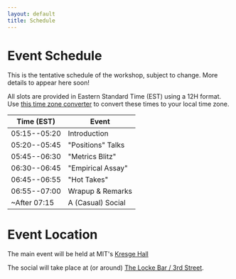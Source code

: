 ```yaml
---
layout: default
title: Schedule
---
```


# Event Schedule

This is the tentative schedule of the workshop, subject to change. More details to appear here soon!

All slots are provided in Eastern Standard Time (EST) using a 12H format. Use [this time zone converter](https://www.thetimezoneconverter.com) to convert these times to your local time zone.


| Time (EST)   | Event                  |
| ------------ | --------------         |
| 05:15--05:20 | Introduction           |
| 05:20--05:45 | "Positions" Talks      |
| 05:45--06:30 | "Metrics Blitz"        |
| 06:30--06:45 | "Empirical Assay"      |
| 06:45--06:55 | "Hot Takes"            |
| 06:55--07:00 | Wrapup & Remarks       |
| ~After 07:15 | A (Casual) Social      |

# Event Location

The main event will be held at MIT's [Kresge Hall](https://maps.app.goo.gl/iMAFxWPnewb4nBj57)

The social will take place at (or around) [The Locke Bar / 3rd Street](https://maps.app.goo.gl/9j3xxQSvEvLDP2K26).